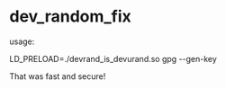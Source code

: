 # dev_random_fix

usage:

LD_PRELOAD=./devrand_is_devurand.so gpg --gen-key

That was fast and secure!
